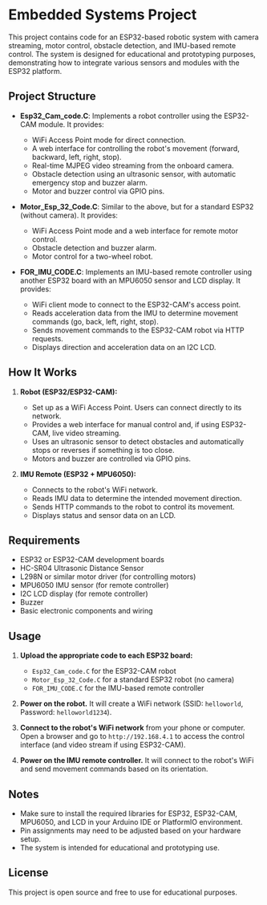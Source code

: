 # Embedded Systems Project

This project contains code for an ESP32-based robotic system with camera streaming, motor control, obstacle detection, and IMU-based remote control. The system is designed for educational and prototyping purposes, demonstrating how to integrate various sensors and modules with the ESP32 platform.

## Project Structure

- **Esp32_Cam_code.C**: Implements a robot controller using the ESP32-CAM module. It provides:
  - WiFi Access Point mode for direct connection.
  - A web interface for controlling the robot's movement (forward, backward, left, right, stop).
  - Real-time MJPEG video streaming from the onboard camera.
  - Obstacle detection using an ultrasonic sensor, with automatic emergency stop and buzzer alarm.
  - Motor and buzzer control via GPIO pins.

- **Motor_Esp_32_Code.C**: Similar to the above, but for a standard ESP32 (without camera). It provides:
  - WiFi Access Point mode and a web interface for remote motor control.
  - Obstacle detection and buzzer alarm.
  - Motor control for a two-wheel robot.

- **FOR_IMU_CODE.C**: Implements an IMU-based remote controller using another ESP32 board with an MPU6050 sensor and LCD display. It provides:
  - WiFi client mode to connect to the ESP32-CAM's access point.
  - Reads acceleration data from the IMU to determine movement commands (go, back, left, right, stop).
  - Sends movement commands to the ESP32-CAM robot via HTTP requests.
  - Displays direction and acceleration data on an I2C LCD.

## How It Works

1. **Robot (ESP32/ESP32-CAM):**
   - Set up as a WiFi Access Point. Users can connect directly to its network.
   - Provides a web interface for manual control and, if using ESP32-CAM, live video streaming.
   - Uses an ultrasonic sensor to detect obstacles and automatically stops or reverses if something is too close.
   - Motors and buzzer are controlled via GPIO pins.

2. **IMU Remote (ESP32 + MPU6050):**
   - Connects to the robot's WiFi network.
   - Reads IMU data to determine the intended movement direction.
   - Sends HTTP commands to the robot to control its movement.
   - Displays status and sensor data on an LCD.

## Requirements

- ESP32 or ESP32-CAM development boards
- HC-SR04 Ultrasonic Distance Sensor
- L298N or similar motor driver (for controlling motors)
- MPU6050 IMU sensor (for remote controller)
- I2C LCD display (for remote controller)
- Buzzer
- Basic electronic components and wiring

## Usage

1. **Upload the appropriate code to each ESP32 board:**
   - `Esp32_Cam_code.C` for the ESP32-CAM robot
   - `Motor_Esp_32_Code.C` for a standard ESP32 robot (no camera)
   - `FOR_IMU_CODE.C` for the IMU-based remote controller

2. **Power on the robot.** It will create a WiFi network (SSID: `helloworld`, Password: `helloworld1234`).

3. **Connect to the robot's WiFi network** from your phone or computer. Open a browser and go to `http://192.168.4.1` to access the control interface (and video stream if using ESP32-CAM).

4. **Power on the IMU remote controller.** It will connect to the robot's WiFi and send movement commands based on its orientation.

## Notes

- Make sure to install the required libraries for ESP32, ESP32-CAM, MPU6050, and LCD in your Arduino IDE or PlatformIO environment.
- Pin assignments may need to be adjusted based on your hardware setup.
- The system is intended for educational and prototyping use.

## License

This project is open source and free to use for educational purposes. 
